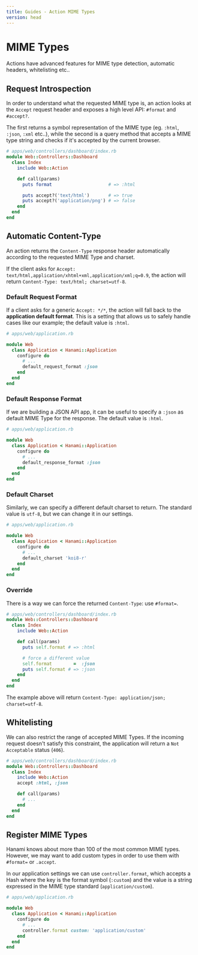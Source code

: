 ```yaml
---
title: Guides - Action MIME Types
version: head
---
```


# MIME Types

Actions have advanced features for MIME type detection, automatic headers, whitelisting etc..

## Request Introspection

In order to understand what the requested MIME type is, an action looks at the `Accept` request header and exposes a high level API: `#format` and `#accept?`.

The first returns a symbol representation of the MIME type (eg. `:html`, `:json`, `:xml` etc..), while the second is a query method that accepts a MIME type string and checks if it's accepted by the current browser.

```ruby
# apps/web/controllers/dashboard/index.rb
module Web::Controllers::Dashboard
  class Index
    include Web::Action

    def call(params)
      puts format                     # => :html

      puts accept?('text/html')       # => true
      puts accept?('application/png') # => false
    end
  end
end
```

## Automatic Content-Type

An action returns the `Content-Type` response header automatically according to the requested MIME Type and charset.

If the client asks for `Accept: text/html,application/xhtml+xml,application/xml;q=0.9`, the action will return `Content-Type: text/html; charset=utf-8`.

### Default Request Format

If a client asks for a generic `Accept: */*`, the action will fall back to the **application default format**.
This is a setting that allows us to safely handle cases like our example; the default value is `:html`.

```ruby
# apps/web/application.rb

module Web
  class Application < Hanami::Application
    configure do
      # ...
      default_request_format :json
    end
  end
end
```

### Default Response Format

If we are building a JSON API app, it can be useful to specify a `:json` as default MIME Type for the response.
The default value is `:html`.

```ruby
# apps/web/application.rb

module Web
  class Application < Hanami::Application
    configure do
      # ...
      default_response_format :json
    end
  end
end
```

### Default Charset

Similarly, we can specify a different default charset to return.
The standard value is `utf-8`, but we can change it in our settings.

```ruby
# apps/web/application.rb

module Web
  class Application < Hanami::Application
    configure do
      # ...
      default_charset 'koi8-r'
    end
  end
end
```

### Override

There is a way we can force the returned `Content-Type`: use `#format=`.

```ruby
# apps/web/controllers/dashboard/index.rb
module Web::Controllers::Dashboard
  class Index
    include Web::Action

    def call(params)
      puts self.format # => :html

      # force a different value
      self.format        =  :json
      puts self.format # => :json
    end
  end
end
```

The example above will return `Content-Type: application/json; charset=utf-8`.

## Whitelisting

We can also restrict the range of accepted MIME Types.
If the incoming request doesn't satisfy this constraint, the application will return a `Not Acceptable` status (`406`).

```ruby
# apps/web/controllers/dashboard/index.rb
module Web::Controllers::Dashboard
  class Index
    include Web::Action
    accept :html, :json

    def call(params)
      # ...
    end
  end
end
```

## Register MIME Types

Hanami knows about more than 100 of the most common MIME types.
However, we may want to add custom types in order to use them with `#format=` or `.accept`.

In our application settings we can use `controller.format`, which accepts a Hash where the key is the format symbol (`:custom`) and the value is a string expressed in the MIME type standard (`application/custom`).

```ruby
# apps/web/application.rb

module Web
  class Application < Hanami::Application
    configure do
      # ...
      controller.format custom: 'application/custom'
    end
  end
end
```
